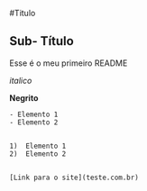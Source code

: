 #Titulo

## Sub- Título

Esse é o meu primeiro README

*italico*

**Negrito**

    - Elemento 1
    - Elemento 2


    1)  Elemento 1
    2)  Elemento 2


    [Link para o site](teste.com.br)